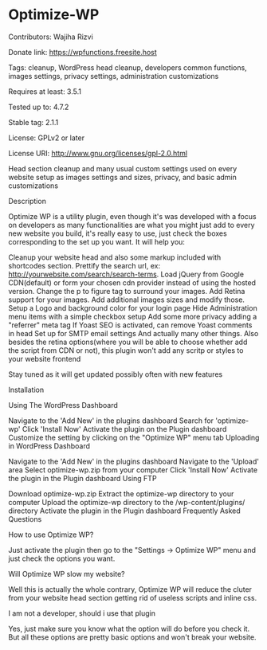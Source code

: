 # Optimize-WP

Contributors: Wajiha Rizvi

Donate link: https://wpfunctions.freesite.host

Tags: cleanup, WordPress head cleanup, developers common functions, images settings, privacy settings, administration customizations

Requires at least: 3.5.1

Tested up to: 4.7.2

Stable tag: 2.1.1

License: GPLv2 or later

License URI: http://www.gnu.org/licenses/gpl-2.0.html

Head section cleanup and many usual custom settings used on every website setup as images settings and sizes, privacy, and basic admin customizations

Description

Optimize WP is a utility plugin, even though it's was developed with a focus on developers as many functionalities are what you might just add to every new website you build, it's really easy to use, just check the boxes corresponding to the set up you want. It will help you:

Cleanup your website head and also some markup included with shortcodes section.
Prettify the search url, ex: http://yourwebsite.com/search/search-terms.
Load jQuery from Google CDN(default) or form your chosen cdn provider instead of using the hosted version.
Change the p to figure tag to surround your images.
Add Retina support for your images.
Add additional images sizes and modify those.
Setup a Logo and background color for your login page
Hide Administration menu items with a simple checkbox setup
Add some more privacy adding a "referrer" meta tag
If Yoast SEO is activated, can remove Yoast comments in head
Set up for SMTP email settings
And actually many other things. Also besides the retina options(where you will be able to choose whether add the script from CDN or not), this plugin won't add any scritp or styles to your website frontend

Stay tuned as it will get updated possibly often with new features

Installation

Using The WordPress Dashboard

Navigate to the 'Add New' in the plugins dashboard
Search for 'optimize-wp'
Click 'Install Now'
Activate the plugin on the Plugin dashboard
Customize the setting by clicking on the "Optimize WP" menu tab
Uploading in WordPress Dashboard

Navigate to the 'Add New' in the plugins dashboard
Navigate to the 'Upload' area
Select optimize-wp.zip from your computer
Click 'Install Now'
Activate the plugin in the Plugin dashboard
Using FTP

Download optimize-wp.zip
Extract the optimize-wp directory to your computer
Upload the optimize-wp directory to the /wp-content/plugins/ directory
Activate the plugin in the Plugin dashboard
Frequently Asked Questions

How to use Optimize WP?

Just activate the plugin then go to the "Settings -> Optimize WP" menu and just check the options you want.

Will Optimize WP slow my website?

Well this is actually the whole contrary, Optimize WP will reduce the cluter from your website head section getting rid of useless scripts and inline css.

I am not a developer, should i use that plugin

Yes, just make sure you know what the option will do before you check it. But all these options are pretty basic options and won't break your website.
